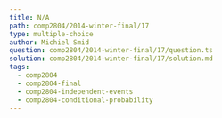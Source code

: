 ```yaml
---
title: N/A
path: comp2804/2014-winter-final/17
type: multiple-choice
author: Michiel Smid
question: comp2804/2014-winter-final/17/question.ts
solution: comp2804/2014-winter-final/17/solution.md
tags:
  - comp2804
  - comp2804-final
  - comp2804-independent-events
  - comp2804-conditional-probability
---
```

